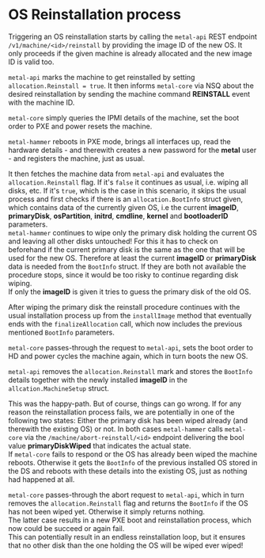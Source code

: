 # OS Reinstallation process

Triggering an OS reinstallation starts by calling the `metal-api` REST endpoint `/v1/machine/<id>/reinstall` by providing the image ID of the new OS. It only proceeds if the given machine is already allocated and the new image ID is valid too.

`metal-api` marks the machine to get reinstalled by setting `allocation.Reinstall = true`. It then informs `metal-core` via NSQ about the desired reinstallation by sending the machine command **REINSTALL** event with the machine ID.

`metal-core` simply queries the IPMI details of the machine, set the boot order to PXE and power resets the machine.

`metal-hammer` reboots in PXE mode, brings all interfaces up, read the hardware details - and therewith creates a new password for the **metal** user - and registers the machine, just as usual.

It then fetches the machine data from `metal-api` and evaluates the `allocation.Reinstall` flag. If it's `false` it continues as usual, i.e. wiping all disks, etc. If it's `true`, which is the case in this scenario, it skips the usual process and first checks if there is an `allocation.BootInfo` struct given, which contains data of the currently given OS, i.e  the current **imageID**, **primaryDisk**, **osPartition**, **initrd**, **cmdline**, **kernel** and **bootloaderID** parameters.  
`metal-hammer` continues to wipe only the primary disk holding the current OS and leaving all other disks untouched! For this it has to check on beforehand if the current primary disk is the same as the one that will be used for the new OS. Therefore at least the current **imageID** or **primaryDisk** data is needed from the `BootInfo` struct. If they are both not available the procedure stops, since it would be too risky to continue regarding disk wiping.  
If only the **imageID** is given it tries to guess the primary disk of the old OS.  

After wiping the primary disk the reinstall procedure continues with the usual installation process up from the `installImage` method that eventually ends with the `finalizeAllocation` call, which now includes the previous mentioned `BootInfo` parameters.

`metal-core` passes-through the request to `metal-api`, sets the boot order to HD and power cycles the machine again, which in turn boots the new OS.
 
`metal-api` removes the `allocation.Reinstall` mark and stores the `BootInfo` details together with the newly installed **imageID** in the `allcation.MachineSetup` struct.

This was the happy-path. But of course, things can go wrong. If for any reason the reinstallation process fails, we are potentially in one of the following two states: Either the primary disk has been wiped already (and therewith the existing OS) or not. In both cases `metal-hammer` calls `metal-core` via the `/machine/abort-reinstall/<id>` endpoint delivering the bool value **primaryDiskWiped** that indicates the actual state.  
If `metal-core` fails to respond or the OS has already been wiped the machine reboots. Otherwise it gets the `BootInfo` of the previous installed OS stored in the DS and reboots with these details into the existing OS, just as nothing had happened at all.  

`metal-core` passes-through the abort request to `metal-api`, which in turn removes the `allocation.Reinstall` flag and returns the `BootInfo` if the OS has not been wiped yet. Otherwise it simply returns nothing.  
The latter case results in a new PXE boot and reinstallation process, which now could be succeed or again fail.  
This can potentially result in an endless reinstallation loop, but it ensures that no other disk than the one holding the OS will be wiped ever wiped!
